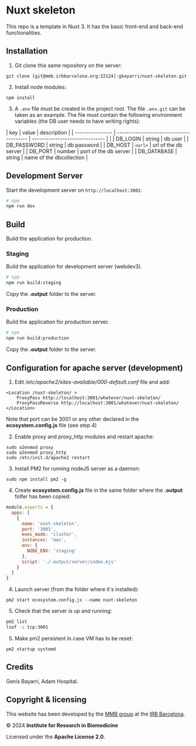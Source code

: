 # Nuxt skeleton

This repo is a template in Nuxt 3. It has the basic front-end and back-end functionalities.

## Installation

1. Git clone this same repository on the server:

`git clone [git@mmb.irbbarcelona.org:22124]:gbayarri/nuxt-skeleton.git`

2. Install node modules:

`npm install`

3. A `.env` file must be created in the project root. The file `.env.git` can be taken as an example. The file must contain the following environment variables (the DB user needs to have writing rights):

| key              | value                                    | description                     |
| ---------------- | ---------------------------------------- | ------------------------------- |              |
| DB_LOGIN         | string                                   | db user                         |
| DB_PASSWORD      | string                                   | db password                     |
| DB_HOST          | `<url>`                                  | url of the db server            |
| DB_PORT          | number                                   | port of the db server           |
| DB_DATABASE      | string                                   | name of the dbcollection        |

## Development Server

Start the development server on `http://localhost:3001`:

```bash
# npm
npm run dev
```

## Build

Build the application for production.

### Staging

Build the application for development server (webdev3).

```bash
# npm
npm run build:staging
```

Copy the **.output** folder to the server.

### Production

Build the application for production server.

```bash
# npm
npm run build:production
```

Copy the **.output** folder to the server.

## Configuration for apache server (development)

1. Edit */etc/apache2/sites-available/000-default.conf* file and add:

```apacheconf
<Location /nuxt-skeleton/ >
    ProxyPass http://localhost:3001/whatever/nuxt-skeleton/
    ProxyPassReverse http://localhost:3001/whatever/nuxt-skeleton/
</Location>
```

Note that port can be 3001 or any other declared in the **ecosystem.config.js** file (see step 4)

2. Enable proxy and proxy_http modules and restart apache:

```shell
sudo a2enmod proxy
sudo a2enmod proxy_http
sudo /etc/init.d/apache2 restart
```

3. Install PM2 for running nodeJS server as a daemon:

`sudo npm install pm2 -g`

4. Create **ecosystem.config.js** file in the same folder where the **.output** folfer has been copied:

```javascript
module.exports = {
  apps: [
    {
      name: 'nuxt-skeleton',
      port: '3001',
      exec_mode: 'cluster',
      instances: 'max',
      env: {
	    NODE_ENV: 'staging'
      },
      script: './.output/server/index.mjs'
    }
  ]
}
```

4. Launch server (from the folder where it's installed):

`pm2 start ecosystem.config.js --name nuxt-skeleton`

5. Check that the server is up and running:

```bash
pm2 list
lsof -i tcp:3001
```

5. Make pm2 persistent in case VM has to be reset:
    
`pm2 startup systemd`

## Credits

Genís Bayarri, Adam Hospital.

## Copyright & licensing

This website has been developed by the [MMB group](https://mmb.irbbarcelona.org) at the [IRB Barcelona](https://irbbarcelona.org).

© 2024 **Institute for Research in Biomedicine**

Licensed under the **Apache License 2.0**.
